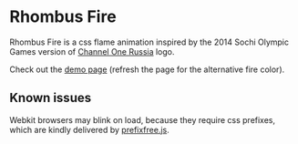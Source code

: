 Rhombus Fire
============

Rhombus Fire is a css flame animation inspired by the 2014 Sochi Olympic Games version of [Channel One Russia](http://www.1tv.ru/eng) logo. 

Check out the [demo page](http://alvov.github.io/rhombus-fire/) (refresh the page for the alternative fire color).

Known issues
------------

Webkit browsers may blink on load, because they require css prefixes, which are kindly delivered by [prefixfree.js](http://leaverou.github.io/prefixfree/).